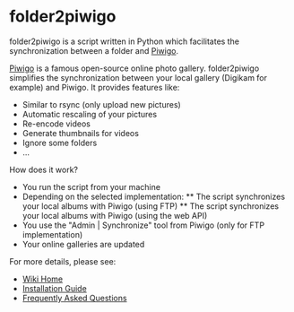 # folder2piwigo

folder2piwigo is a script written in Python which facilitates the synchronization
between a folder and [Piwigo](http://piwigo.org/).

[Piwigo](http://piwigo.org/) is a famous open-source online photo gallery.
folder2piwigo simplifies the synchronization between your local gallery (Digikam for example) and Piwigo. It provides features like:
* Similar to rsync (only upload new pictures)
* Automatic rescaling of your pictures
* Re-encode videos
* Generate thumbnails for videos
* Ignore some folders
* ...

How does it work?
* You run the script from your machine
* Depending on the selected implementation:
** The script synchronizes your local albums with Piwigo (using FTP)
** The script synchronizes your local albums with Piwigo (using the web API)
* You use the "Admin | Synchronize" tool from Piwigo (only for FTP implementation)
* Your online galleries are updated

For more details, please see:
* [Wiki Home](https://github.com/SvenWerlen/folder2piwigo/wiki)
* [Installation Guide](https://github.com/SvenWerlen/folder2piwigo/wiki/Installation-guide)
* [Frequently Asked Questions](https://github.com/SvenWerlen/folder2piwigo/wiki/Frequently-asked-questions)
